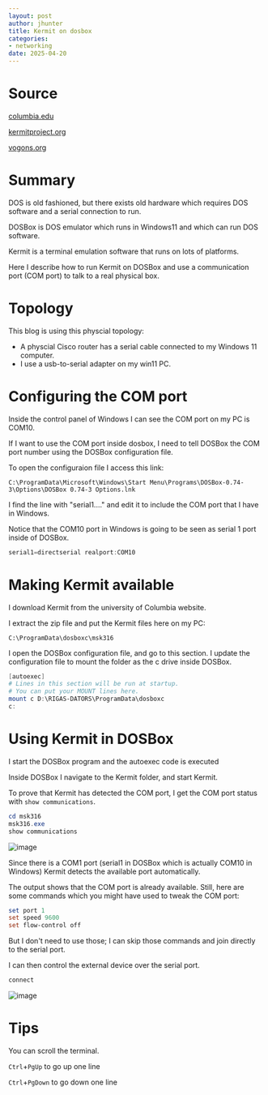 ```yaml
---
layout: post
author: jhunter
title: Kermit on dosbox
categories:
- networking
date: 2025-04-20
---
```


# Source
[columbia.edu](https://www.columbia.edu/kermit/mskermit.html)

[kermitproject.org](https://www.kermitproject.org/onlinebooks/usingmsdoskermit2e.pdf)

[vogons.org](https://www.vogons.org/viewtopic.php?t=64293)

# Summary
DOS is old fashioned, but there exists old hardware which requires DOS software and a serial connection to run.

DOSBox is DOS emulator which runs in Windows11 and which can run DOS software.

Kermit is a terminal emulation software that runs on lots of platforms. 

Here I describe how to run Kermit on DOSBox and use a communication port (COM port) to talk to a real physical box.

# Topology
This blog is using this physcial topology:
* A physcial Cisco router has a serial cable connected to my Windows 11 computer.
* I use a usb-to-serial adapter on my win11 PC.

# Configuring the COM port
Inside the control panel of Windows I can see the COM port on my PC is COM10.

If I want to use the COM port inside dosbox, I need to tell DOSBox the COM port number using the DOSBox configuration file.

To open the configuraion file I access this link:

`C:\ProgramData\Microsoft\Windows\Start Menu\Programs\DOSBox-0.74-3\Options\DOSBox 0.74-3 Options.lnk`

I find the line with "serial1...." and edit it to include the COM port that I have in Windows.

Notice that the COM10 port in Windows is going to be seen as serial 1 port inside of DOSBox.

```powershell
serial1=directserial realport:COM10
```

# Making Kermit available
I download Kermit from the university of Columbia website.

I extract the zip file and put the Kermit files here on my PC:

`C:\ProgramData\dosboxc\msk316`

I open the DOSBox configuration file, and go to this section. I update the configuration file to mount the folder as the c drive inside DOSBox.

```powershell
[autoexec]
# Lines in this section will be run at startup.
# You can put your MOUNT lines here.
mount c D:\RIGAS-DATORS\ProgramData\dosboxc
c:
```

# Using Kermit in DOSBox
I start the DOSBox program and the autoexec code is executed

Inside DOSBox I navigate to the Kermit folder, and start Kermit. 

To prove that Kermit has detected the COM port, I get the COM port status with `show communications`.

```powershell
cd msk316
msk316.exe
show communications
```

![image](https://james-hunter.github.io/pictures/20250420_1.jpg)

Since there is a COM1 port (serial1 in DOSBox which is actually COM10 in Windows) Kermit detects the available port automatically.

The output shows that the COM port is already available. Still, here are some commands which you might have used to tweak the COM port:

```powershell
set port 1
set speed 9600
set flow-control off
```

But I don't need to use those; I can skip those commands and join directly to the serial port. 

I can then control the external device over the serial port.

```powershell
connect
```

![image](https://james-hunter.github.io/pictures/20250420_2.jpg)

# Tips
You can scroll the terminal. 

`Ctrl`+`PgUp` to go up one line

`Ctrl`+`PgDown` to go down one line



